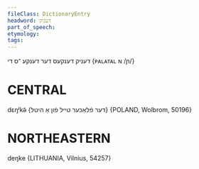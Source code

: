 ```yaml
---
fileClass: DictionaryEntry
headword: דעניק
part_of_speech: 
etymology: 
tags: 
---
```

דעניק
דענקעס
דער
דענקע
־ס
די
‎{ᴘᴀʟᴀᴛᴀʟ ɴ /ɲ/‎}‏

CENTRAL
========

dɛŋʲkə̃ {דער פֿלאַכער טייל פֿון אַ היטל} {POLAND, Wolbrom, 50196}

NORTHEASTERN
==============

deŋke {LITHUANIA, Vilnius, 54257}
